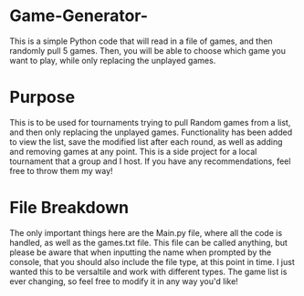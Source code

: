 # Game-Generator-
This is a simple Python code that will read in a file of games, and then randomly pull 5 games. Then, you will be able to choose which game you want to play, while only replacing the unplayed games. 

# Purpose

This is to be used for tournaments trying to pull Random games from a list, and then only replacing the unplayed games. Functionality has been added to view the list, save the modified list after each round, as well as adding and removing games at any point. This is a side project for a local tournament that a group and I host. If you have any recommendations, feel free to throw them my way! 


# File Breakdown

The only important things here are the Main.py file, where all the code is handled, as well as the games.txt file. This file can be called anything, but please be aware that when inputting the name when prompted by the console, that you should also include the file type, at this point in time. I just wanted this to be versaltile and work with different types. The game list is ever changing, so feel free to modify it in any way you'd like! 

